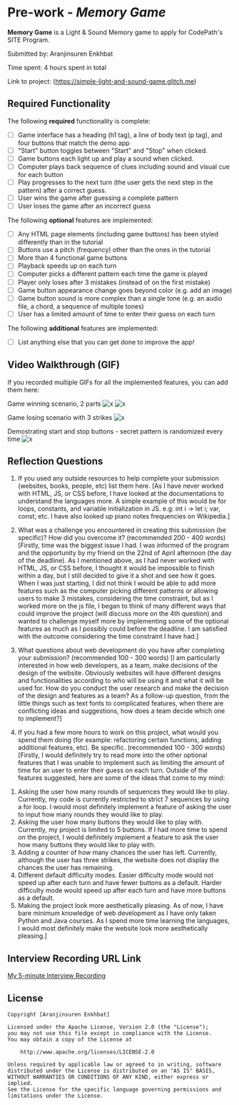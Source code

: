 # Pre-work - _Memory Game_

**Memory Game** is a Light & Sound Memory game to apply for CodePath's SITE Program.

Submitted by: Aranjinsuren Enkhbat

Time spent: 4 hours spent in total

Link to project: (https://simple-light-and-sound-game.glitch.me)

## Required Functionality

The following **required** functionality is complete:

- [ ] Game interface has a heading (h1 tag), a line of body text (p tag), and four buttons that match the demo app
- [ ] "Start" button toggles between "Start" and "Stop" when clicked.
- [ ] Game buttons each light up and play a sound when clicked.
- [ ] Computer plays back sequence of clues including sound and visual cue for each button
- [ ] Play progresses to the next turn (the user gets the next step in the pattern) after a correct guess.
- [ ] User wins the game after guessing a complete pattern
- [ ] User loses the game after an incorrect guess

The following **optional** features are implemented:

- [ ] Any HTML page elements (including game buttons) has been styled differently than in the tutorial
- [ ] Buttons use a pitch (frequency) other than the ones in the tutorial
- [ ] More than 4 functional game buttons
- [ ] Playback speeds up on each turn
- [ ] Computer picks a different pattern each time the game is played
- [ ] Player only loses after 3 mistakes (instead of on the first mistake)
- [ ] Game button appearance change goes beyond color (e.g. add an image)
- [ ] Game button sound is more complex than a single tone (e.g. an audio file, a chord, a sequence of multiple tones)
- [ ] User has a limited amount of time to enter their guess on each turn

The following **additional** features are implemented:

- [ ] List anything else that you can get done to improve the app!

## Video Walkthrough (GIF)

If you recorded multiple GIFs for all the implemented features, you can add them here:

Game winning scenario, 2 parts
![x](https://im.ezgif.com/tmp/ezgif-1-0374cf7512.gif)
![x](https://im.ezgif.com/tmp/ezgif-1-f3650a0dd3.gif)

Game losing scenario with 3 strikes
![x](https://im.ezgif.com/tmp/ezgif-1-472195fe01.gif)

Demostrating start and stop buttons - secret pattern is randomized every time
![x](https://im.ezgif.com/tmp/ezgif-1-17ba0d51f3.gif)

## Reflection Questions

1. If you used any outside resources to help complete your submission (websites, books, people, etc) list them here.
   [As I have never worked with HTML, JS, or CSS before, I have looked at the documentations to understand the languages more.
   A simple example of this would be for loops, constants, and variable initialization in JS. e.g: int i -> let i; var, const; etc.
   I have also looked up piano notes frequencies on Wikipedia.]

2. What was a challenge you encountered in creating this submission (be specific)? How did you overcome it? (recommended 200 - 400 words)
   [Firstly, time was the biggest issue I had. I was informed of the program and the opportunity by my friend on the 22nd of April afternoon (the day of the deadline).
   As I mentioned above, as I had never worked with HTML, JS, or CSS before, I thought it would be impossible to finish within a day, but I still decided to give it a shot and see how it goes.
   When I was just starting, I did not think I would be able to add more features such as the computer picking different patterns or allowing users to make 3 mistakes, considering the time constraint,
   but as I worked more on the js file, I began to think of many different ways that could improve the project (will discuss more on the 4th question) and wanted to challenge myself
   more by implementing some of the optional features as much as I possibly could before the deadline. I am satisfied with the outcome considering the time constraint I have had.]

3. What questions about web development do you have after completing your submission? (recommended 100 - 300 words)
   [I am particularly interested in how web developers, as a team, make decisions of the design of the website.
   Obviously websites will have different designs and functionalities according to who will be using it and what it will be used for. How do you conduct the user research and make the decision of the design and features as a team?
   As a follow-up question, from the little things such as text fonts to complicated features, when there are conflicting ideas and suggestions, how does a team decide which one to implement?]

4. If you had a few more hours to work on this project, what would you spend them doing (for example: refactoring certain functions, adding additional features, etc). Be specific. (recommended 100 - 300 words)
   [Firstly, I would definitely try to read more into the other optional features that I was unable to implement such as limiting the amount of time for an user to enter their guess on each turn.
   Outside of the features suggested, here are some of the ideas that come to my mind:

1) Asking the user how many rounds of sequences they would like to play. Currently, my code is currently restricted to strict 7 sequences by using a for loop.
   I would most definitely implement a feature of asking the user to input how many rounds they would like to play.
2) Asking the user how many buttons they would like to play with.
   Currently, my project is limited to 5 buttons. If I had more time to spend on the project, I would definitely implement a feature to ask the user how many buttons they would like to play with.
3) Adding a counter of how many chances the user has left.
   Currently, although the user has three strikes, the website does not display the chances the user has remaining.
4) Different default difficulty modes.
   Easier difficulty mode would not speed up after each turn and have fewer buttons as a default.
   Harder difficulty mode would speed up after each turn and have more buttons as a default.
5) Making the project look more aesthetically pleasing.
   As of now, I have bare minimum knowledge of web development as I have only taken Python and Java courses.
   As I spend more time learning the languages, I would most definitely make the website look more aesthetically pleasing.]

## Interview Recording URL Link

[My 5-minute Interview Recording](your-link-here)

## License

    Copyright [Aranjinsuren Enkhbat]

    Licensed under the Apache License, Version 2.0 (the "License");
    you may not use this file except in compliance with the License.
    You may obtain a copy of the License at

        http://www.apache.org/licenses/LICENSE-2.0

    Unless required by applicable law or agreed to in writing, software
    distributed under the License is distributed on an "AS IS" BASIS,
    WITHOUT WARRANTIES OR CONDITIONS OF ANY KIND, either express or implied.
    See the License for the specific language governing permissions and
    limitations under the License.
